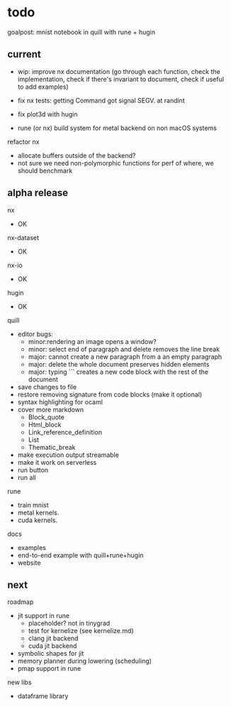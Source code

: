 # todo

goalpost: mnist notebook in quill with rune + hugin

## current

- wip: improve nx documentation (go through each function, check the implementation, check if there's invariant to document, check if useful to add examples)

- fix nx tests: getting Command got signal SEGV. at randint
- fix plot3d with hugin
- rune (or nx) build system for metal backend on non macOS systems

refactor nx
- allocate buffers outside of the backend?
- not sure we need non-polymorphic functions for perf of where, we should benchmark

## alpha release

nx
- OK

nx-dataset
- OK

nx-io
- OK

hugin
- OK

quill
- editor bugs:
  - minor:rendering an image opens a window?
  - minor: select end of paragraph and delete removes the line break
  - major: cannot create a new paragraph from a an empty paragraph
  - major: delete the whole document preserves hidden elements
  - major: typing ``` creates a new code block with the rest of the document
- save changes to file
- restore removing signature from code blocks (make it optional)
- syntax highlighting for ocaml
- cover more markdown
  - Block_quote
  - Html_block
  - Link_reference_definition
  - List
  - Thematic_break
- make execution output streamable
- make it work on serverless
- run button
- run all

rune
- train mnist
- metal kernels.
- cuda kernels.

docs
- examples
- end-to-end example with quill+rune+hugin
- website

## next

roadmap
- jit support in rune
  - placeholder? not in tinygrad
  - test for kernelize (see kernelize.md)
  - clang jit backend
  - cuda jit backend
- symbolic shapes for jit
- memory planner during lowering (scheduling)
- pmap support in rune

new libs
- dataframe library
